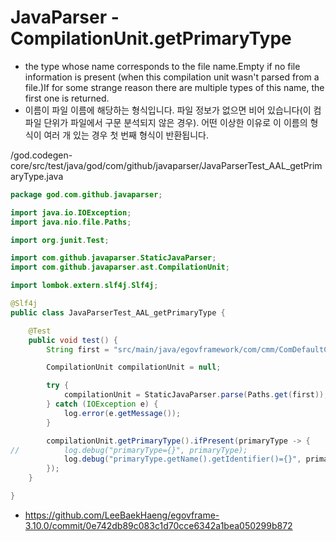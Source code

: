 # JavaParser - CompilationUnit.getPrimaryType

- the type whose name corresponds to the file name.Empty if no file information is present (when this compilation unit wasn't parsed from a file.)If for some strange reason there are multiple types of this name, the first one is returned.
- 이름이 파일 이름에 해당하는 형식입니다. 파일 정보가 없으면 비어 있습니다(이 컴파일 단위가 파일에서 구문 분석되지 않은 경우). 어떤 이상한 이유로 이 이름의 형식이 여러 개 있는 경우 첫 번째 형식이 반환됩니다.

/god.codegen-core/src/test/java/god/com/github/javaparser/JavaParserTest_AAL_getPrimaryType.java

```java
package god.com.github.javaparser;

import java.io.IOException;
import java.nio.file.Paths;

import org.junit.Test;

import com.github.javaparser.StaticJavaParser;
import com.github.javaparser.ast.CompilationUnit;

import lombok.extern.slf4j.Slf4j;

@Slf4j
public class JavaParserTest_AAL_getPrimaryType {

	@Test
	public void test() {
		String first = "src/main/java/egovframework/com/cmm/ComDefaultCodeVO.java";

		CompilationUnit compilationUnit = null;

		try {
			compilationUnit = StaticJavaParser.parse(Paths.get(first));
		} catch (IOException e) {
			log.error(e.getMessage());
		}

		compilationUnit.getPrimaryType().ifPresent(primaryType -> {
//			log.debug("primaryType={}", primaryType);
			log.debug("primaryType.getName().getIdentifier()={}", primaryType.getName().getIdentifier());
		});
	}

}
```

- https://github.com/LeeBaekHaeng/egovframe-3.10.0/commit/0e742db89c083c1d70cce6342a1bea050299b872
